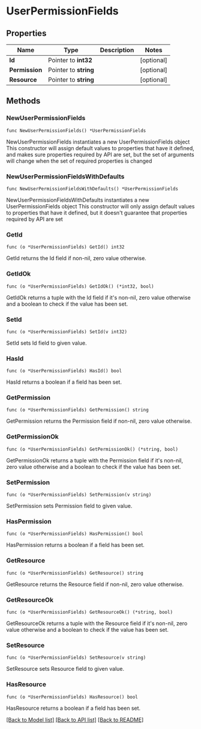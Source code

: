 # UserPermissionFields

## Properties

Name | Type | Description | Notes
------------ | ------------- | ------------- | -------------
**Id** | Pointer to **int32** |  | [optional] 
**Permission** | Pointer to **string** |  | [optional] 
**Resource** | Pointer to **string** |  | [optional] 

## Methods

### NewUserPermissionFields

`func NewUserPermissionFields() *UserPermissionFields`

NewUserPermissionFields instantiates a new UserPermissionFields object
This constructor will assign default values to properties that have it defined,
and makes sure properties required by API are set, but the set of arguments
will change when the set of required properties is changed

### NewUserPermissionFieldsWithDefaults

`func NewUserPermissionFieldsWithDefaults() *UserPermissionFields`

NewUserPermissionFieldsWithDefaults instantiates a new UserPermissionFields object
This constructor will only assign default values to properties that have it defined,
but it doesn't guarantee that properties required by API are set

### GetId

`func (o *UserPermissionFields) GetId() int32`

GetId returns the Id field if non-nil, zero value otherwise.

### GetIdOk

`func (o *UserPermissionFields) GetIdOk() (*int32, bool)`

GetIdOk returns a tuple with the Id field if it's non-nil, zero value otherwise
and a boolean to check if the value has been set.

### SetId

`func (o *UserPermissionFields) SetId(v int32)`

SetId sets Id field to given value.

### HasId

`func (o *UserPermissionFields) HasId() bool`

HasId returns a boolean if a field has been set.

### GetPermission

`func (o *UserPermissionFields) GetPermission() string`

GetPermission returns the Permission field if non-nil, zero value otherwise.

### GetPermissionOk

`func (o *UserPermissionFields) GetPermissionOk() (*string, bool)`

GetPermissionOk returns a tuple with the Permission field if it's non-nil, zero value otherwise
and a boolean to check if the value has been set.

### SetPermission

`func (o *UserPermissionFields) SetPermission(v string)`

SetPermission sets Permission field to given value.

### HasPermission

`func (o *UserPermissionFields) HasPermission() bool`

HasPermission returns a boolean if a field has been set.

### GetResource

`func (o *UserPermissionFields) GetResource() string`

GetResource returns the Resource field if non-nil, zero value otherwise.

### GetResourceOk

`func (o *UserPermissionFields) GetResourceOk() (*string, bool)`

GetResourceOk returns a tuple with the Resource field if it's non-nil, zero value otherwise
and a boolean to check if the value has been set.

### SetResource

`func (o *UserPermissionFields) SetResource(v string)`

SetResource sets Resource field to given value.

### HasResource

`func (o *UserPermissionFields) HasResource() bool`

HasResource returns a boolean if a field has been set.


[[Back to Model list]](../README.md#documentation-for-models) [[Back to API list]](../README.md#documentation-for-api-endpoints) [[Back to README]](../README.md)


